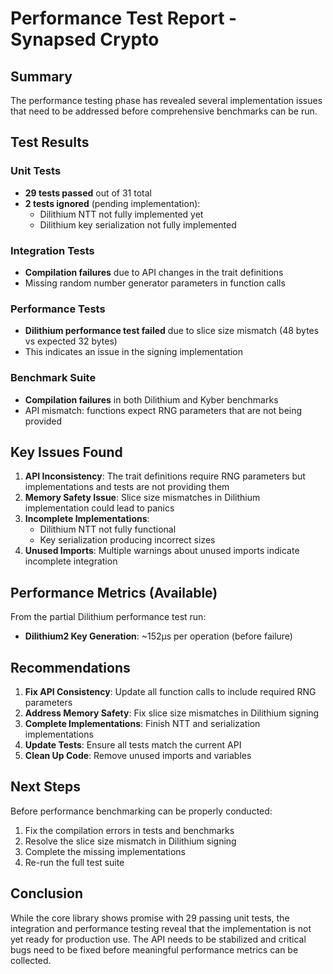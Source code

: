 # Performance Test Report - Synapsed Crypto

## Summary

The performance testing phase has revealed several implementation issues that need to be addressed before comprehensive benchmarks can be run.

## Test Results

### Unit Tests
- **29 tests passed** out of 31 total
- **2 tests ignored** (pending implementation):
  - Dilithium NTT not fully implemented yet
  - Dilithium key serialization not fully implemented

### Integration Tests
- **Compilation failures** due to API changes in the trait definitions
- Missing random number generator parameters in function calls

### Performance Tests
- **Dilithium performance test failed** due to slice size mismatch (48 bytes vs expected 32 bytes)
- This indicates an issue in the signing implementation

### Benchmark Suite
- **Compilation failures** in both Dilithium and Kyber benchmarks
- API mismatch: functions expect RNG parameters that are not being provided

## Key Issues Found

1. **API Inconsistency**: The trait definitions require RNG parameters but implementations and tests are not providing them
2. **Memory Safety Issue**: Slice size mismatches in Dilithium implementation could lead to panics
3. **Incomplete Implementations**: 
   - Dilithium NTT not fully functional
   - Key serialization producing incorrect sizes
4. **Unused Imports**: Multiple warnings about unused imports indicate incomplete integration

## Performance Metrics (Available)

From the partial Dilithium performance test run:
- **Dilithium2 Key Generation**: ~152µs per operation (before failure)

## Recommendations

1. **Fix API Consistency**: Update all function calls to include required RNG parameters
2. **Address Memory Safety**: Fix slice size mismatches in Dilithium signing
3. **Complete Implementations**: Finish NTT and serialization implementations
4. **Update Tests**: Ensure all tests match the current API
5. **Clean Up Code**: Remove unused imports and variables

## Next Steps

Before performance benchmarking can be properly conducted:
1. Fix the compilation errors in tests and benchmarks
2. Resolve the slice size mismatch in Dilithium signing
3. Complete the missing implementations
4. Re-run the full test suite

## Conclusion

While the core library shows promise with 29 passing unit tests, the integration and performance testing reveal that the implementation is not yet ready for production use. The API needs to be stabilized and critical bugs need to be fixed before meaningful performance metrics can be collected.
